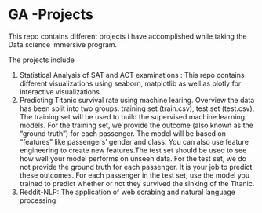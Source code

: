 # GA -Projects

This repo contains different projects i have accomplished while taking the Data science immersive program.

The projects include 
   1. Statistical Analysis of SAT and ACT examinations : This repo contains different visualizations using seaborn, matplotlib as        well as plotly for interactive visualizations.
   2. Predicting Titanic survival rate using machine learing.
     Overview the data has been split into two groups: training set (train.csv), test set (test.csv). The training set will be used       to build the  supervised machine learning models. For the training set, we provide the outcome (also known as the “ground       truth”) for each passenger. The model will be based on “features” like passengers’ gender and class. You can also use feature      engineering to create new features.The test set should be used to see how well your model performs on unseen data. For the        test set, we do not provide the ground truth for each passenger. It is your job to predict these outcomes. For each passenger       in the test set, use the model you trained to predict whether or not they survived the sinking of the Titanic.
   3. Reddit-NLP: The application of web scrabing and natural language processing
